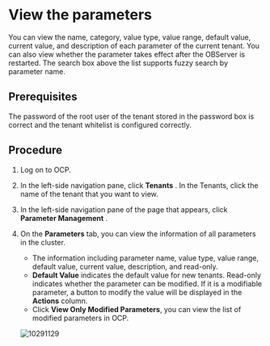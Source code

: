 View the parameters
========================================

You can view the name, category, value type, value range, default value, current value, and description of each parameter of the current tenant. You can also view whether the parameter takes effect after the OBServer is restarted. The search box above the list supports fuzzy search by parameter name.

Prerequisites
----------------------------------

The password of the root user of the tenant stored in the password box is correct and the tenant whitelist is configured correctly.

Procedure
------------------------------

1. Log on to OCP.

2. In the left-side navigation pane, click **Tenants** . In the Tenants, click the name of the tenant that you want to view.

3. In the left-side navigation pane of the page that appears, click **Parameter Management** .

4. On the **Parameters** tab, you can view the information of all parameters in the cluster.

   * The information including parameter name, value type, value range, default value, current value, description, and read-only.
   * **Default Value** indicates the default value for new tenants. Read-only indicates whether the parameter can be modified. If it is a modifiable parameter, a button to modify the value will be displayed in the **Actions** column.
   * Click **View Only Modified Parameters**, you can view the list of modified parameters in OCP.

   ![10291129](https://obbusiness-private.oss-cn-shanghai.aliyuncs.com/doc/img/ocp/401/%E5%8F%82%E6%95%B0%E5%88%97%E8%A1%A84.png)
